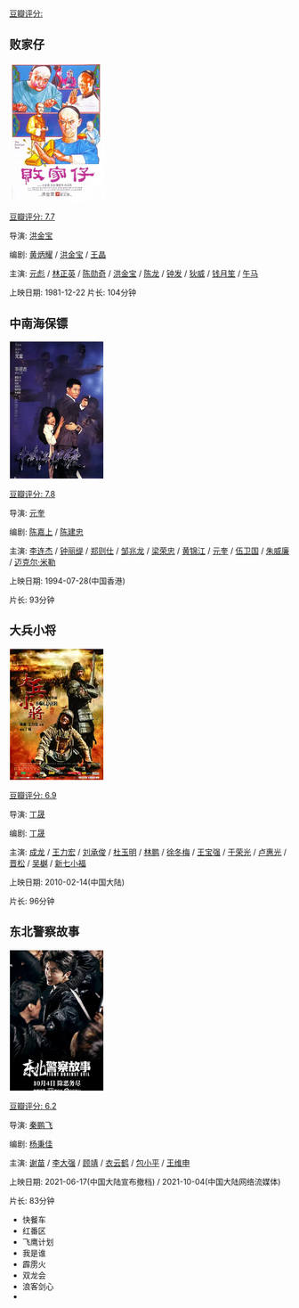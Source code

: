 

## 

[豆瓣评分: ]()

## 败家仔

![image-20240512085526008](./dongzuo/image-20240512085526008.png)

[豆瓣评分: 7.7](https://movie.douban.com/subject/1292601/)

导演: [洪金宝](https://movie.douban.com/celebrity/1055887/)

编剧: [黄炳耀](https://movie.douban.com/celebrity/1014964/) / [洪金宝](https://movie.douban.com/celebrity/1055887/) / [王晶](https://movie.douban.com/celebrity/1274331/)

主演: [元彪](https://movie.douban.com/celebrity/1163752/) / [林正英](https://movie.douban.com/celebrity/1016823/) / [陈勋奇](https://movie.douban.com/celebrity/1280419/) / [洪金宝](https://movie.douban.com/celebrity/1055887/) / [陈龙](https://movie.douban.com/celebrity/1321791/) / [钟发](https://movie.douban.com/celebrity/1314531/) / [狄威](https://movie.douban.com/celebrity/1318441/) / [钱月笙](https://movie.douban.com/subject_search?search_text=钱月笙) / [午马](https://movie.douban.com/celebrity/1054282/)

上映日期: 1981-12-22
片长: 104分钟

## 中南海保镖

![image-20240608235154228](./dongzuo/image-20240608235154228.png)

[豆瓣评分: 7.8](https://movie.douban.com/subject/1297068/)

导演: [元奎](https://movie.douban.com/celebrity/1289150/)

编剧: [陈嘉上](https://movie.douban.com/celebrity/1274245/) / [陈建忠](https://movie.douban.com/celebrity/1280427/)

主演: [李连杰](https://movie.douban.com/celebrity/1025146/) / [钟丽缇](https://movie.douban.com/celebrity/1050179/) / [郑则仕](https://movie.douban.com/celebrity/1019278/) / [邹兆龙](https://movie.douban.com/celebrity/1022821/) / [梁荣忠](https://movie.douban.com/celebrity/1315034/) / [黄锦江](https://movie.douban.com/celebrity/1275605/) / [元奎](https://movie.douban.com/celebrity/1289150/) / [伍卫国](https://movie.douban.com/celebrity/1275915/) / [朱威廉](https://movie.douban.com/subject_search?search_text=朱威廉) / [迈克尔·米勒](https://movie.douban.com/subject_search?search_text=迈克尔·米勒)

上映日期: 1994-07-28(中国香港)

片长: 93分钟

## 大兵小将

![image-20240512100532887](./dongzuo/image-20240512100532887.png)

[豆瓣评分: 6.9](https://movie.douban.com/subject/3279107/)

导演: [丁晟](https://movie.douban.com/celebrity/1274856/)

编剧: [丁晟](https://movie.douban.com/celebrity/1274856/)

主演: [成龙](https://movie.douban.com/celebrity/1054531/) / [王力宏](https://movie.douban.com/celebrity/1045243/) / [刘承俊](https://movie.douban.com/celebrity/1314482/) / [杜玉明](https://movie.douban.com/celebrity/1317188/) / [林鹏](https://movie.douban.com/celebrity/1275739/) / [徐冬梅](https://movie.douban.com/celebrity/1316212/) / [王宝强](https://movie.douban.com/celebrity/1274388/) / [于荣光](https://movie.douban.com/celebrity/1274556/) / [卢惠光](https://movie.douban.com/celebrity/1032633/) / [晋松](https://movie.douban.com/celebrity/1315699/) / [吴樾](https://movie.douban.com/celebrity/1314321/) / [新七小福](https://movie.douban.com/subject_search?search_text=新七小福)

上映日期: 2010-02-14(中国大陆)

片长: 96分钟

## 东北警察故事

![image-20240608171901945](./dongzuo/image-20240608171901945.png)

[豆瓣评分: 6.2](https://movie.douban.com/subject/35611465/)

导演: [秦鹏飞](https://movie.douban.com/celebrity/1401850/)

编剧: [杨秉佳](https://movie.douban.com/celebrity/1323946/)

主演: [谢苗](https://movie.douban.com/celebrity/1314627/) / [李大强](https://movie.douban.com/celebrity/1335692/) / [顾靖](https://movie.douban.com/celebrity/1352796/) / [衣云鹤](https://movie.douban.com/celebrity/1350228/) / [包小平](https://movie.douban.com/celebrity/1406523/) / [王维申](https://movie.douban.com/celebrity/1402853/)

上映日期: 2021-06-17(中国大陆宣布撤档) / 2021-10-04(中国大陆网络流媒体)

片长: 83分钟

- 快餐车
- 红番区
- 飞鹰计划
- 我是谁
- 霹雳火
- 双龙会
- 浪客剑心
- 